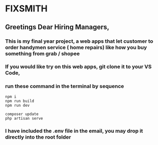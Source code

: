 # FIXSMITH
## Greetings Dear Hiring Managers,
### This is my final year project, a web apps that let customer to order handymen service ( home repairs) like how you buy something from grab / shopee

### If you would like try on this web apps, git clone it to your VS Code,
### run these command in the terminal by sequence
```
npm i
npm run build
npm run dev

composer update
php artisan serve
```
### I have included the .env file in the email, you may drop it directly into the root folder